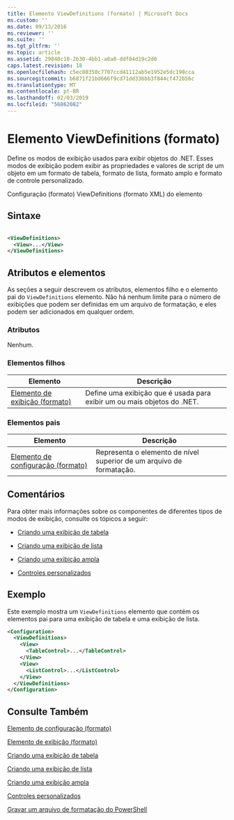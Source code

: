 ```yaml
---
title: Elemento ViewDefinitions (formato) | Microsoft Docs
ms.custom: ''
ms.date: 09/13/2016
ms.reviewer: ''
ms.suite: ''
ms.tgt_pltfrm: ''
ms.topic: article
ms.assetid: 29840c10-2b30-4bb1-a8a0-ddf84d19c2d0
caps.latest.revision: 18
ms.openlocfilehash: c5ec80350c7707ccd41112ab5e1952e5dc198cca
ms.sourcegitcommit: b6871f21bd666f9cd71dd336bb3f844cf472b56c
ms.translationtype: MT
ms.contentlocale: pt-BR
ms.lasthandoff: 02/03/2019
ms.locfileid: "56862082"
---
```

# <a name="viewdefinitions-element-format"></a>Elemento ViewDefinitions (formato)

Define os modos de exibição usados para exibir objetos do .NET. Esses modos de exibição podem exibir as propriedades e valores de script de um objeto em um formato de tabela, formato de lista, formato amplo e formato de controle personalizado.

Configuração (formato) ViewDefinitions (formato XML) do elemento

## <a name="syntax"></a>Sintaxe

```xml

<ViewDefinitions>
  <View>...</View>
</ViewDefinitions>
```

## <a name="attributes-and-elements"></a>Atributos e elementos

As seções a seguir descrevem os atributos, elementos filho e o elemento pai do `ViewDefinitions` elemento. Não há nenhum limite para o número de exibições que podem ser definidas em um arquivo de formatação, e eles podem ser adicionados em qualquer ordem.

### <a name="attributes"></a>Atributos

Nenhum.

### <a name="child-elements"></a>Elementos filhos

|Elemento|Descrição|
|-------------|-----------------|
|[Elemento de exibição (formato)](./view-element-format.md)|Define uma exibição que é usada para exibir um ou mais objetos do .NET.|

### <a name="parent-elements"></a>Elementos pais

|Elemento|Descrição|
|-------------|-----------------|
|[Elemento de configuração (formato)](./configuration-element-format.md)|Representa o elemento de nível superior de um arquivo de formatação.|

## <a name="remarks"></a>Comentários

Para obter mais informações sobre os componentes de diferentes tipos de modos de exibição, consulte os tópicos a seguir:

- [Criando uma exibição de tabela](./creating-a-table-view.md)

- [Criando uma exibição de lista](./creating-a-list-view.md)

- [Criando uma exibição ampla](./creating-a-wide-view.md)

- [Controles personalizados](./creating-custom-controls.md)

## <a name="example"></a>Exemplo

Este exemplo mostra um `ViewDefinitions` elemento que contém os elementos pai para uma exibição de tabela e uma exibição de lista.

```xml
<Configuration>
  <ViewDefinitions>
    <View>
      <TableControl>...</TableControl>
    </View>
    <View>
      <ListControl>...</ListControl>
    </View>
  </ViewDefinitions>
</Configuration>
```

## <a name="see-also"></a>Consulte Também

[Elemento de configuração (formato)](./configuration-element-format.md)

[Elemento de exibição (formato)](./view-element-format.md)

[Criando uma exibição de tabela](./creating-a-table-view.md)

[Criando uma exibição de lista](./creating-a-list-view.md)

[Criando uma exibição ampla](./creating-a-wide-view.md)

[Controles personalizados](./creating-custom-controls.md)

[Gravar um arquivo de formatação do PowerShell](./writing-a-powershell-formatting-file.md)

